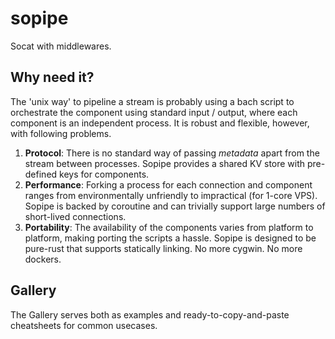 sopipe
======

Socat with middlewares.


## Why need it?

The 'unix way' to pipeline a stream is probably using a bach script to orchestrate the component using standard input / output,
where each component is an independent process. It is robust and flexible, however, with following problems.

1. **Protocol**: There is no standard way of passing *metadata* apart from the stream between processes. Sopipe provides a shared KV
   store with pre-defined keys for components.
2. **Performance**: Forking a process for each connection and component ranges from environmentally unfriendly to impractical (for
   1-core VPS). Sopipe is backed by coroutine and can trivially support large numbers of short-lived connections.
3. **Portability**: The availability of the components varies from platform to platform, making porting the scripts a hassle.
   Sopipe is designed to be pure-rust that supports statically linking. No more cygwin. No more dockers.

## Gallery

The Gallery serves both as examples and ready-to-copy-and-paste cheatsheets for common usecases.
